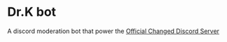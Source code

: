 # Dr.K bot

A discord moderation bot that power the [Official Changed Discord Server](https://discord.gg/changed)
